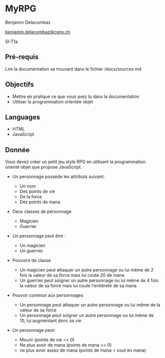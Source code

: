 # MyRPG

Benjamin Delacombaz

benjamin.delacombaz@cpnv.ch

SI-T1a

## Pré-requis

Lire la documentation se trouvant dans le fichier /docs/sources.md

## Objectifs

* Mettre en pratique ce que vous avez lu dans la documentation
* Utiliser la programmation orientée objet

## Languages

* HTML
* JavaScript

## Donnée

Vous devez créer un petit jeu style RPG en utilisant la programmation orienté objet que propose JavaScript.

* Un personnage possède les attributs suivant:
  * Un nom
  * Des points de vie
  * De la force
  * Des points de mana

* Deux classes de personnage
  * Magicien
  * Guerrier

* Un personnage peut être :
  * Un magicien
  * Un guerrier

* Pouvoirs de classe
  * Un magicien peut attaquer un autre personnage ou lui même de 2 fois la valeur de sa force mais lui coute 20 de mana
  * Un guerrier peut soigner un autre personnage ou lui même de 4 fois la valeur de sa force mais lui coute l'entièreté de sa mana

* Pouvoir commun aux personnages
  * Un personnage peut attaquer un autre personnage ou lui même de la valeur de sa force
  * Un personnage peut soigner un autre personnage ou lui même de 10, lui augmentant donc sa vie

* Un personnage peut:
  * Mourir (points de vie <= 0)
  * Ne plus avoir de mana (points de mana <= 0)
  * ne plus avoir assez de mana (points de mana < cout en mana)
